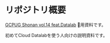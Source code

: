 # リポジトリ概要

[GCPUG Shonan vol.14 feat.Datalab](https://gcpug-shonan.connpass.com/event/55701) 用資料です。

初めてCloud Datalabを使う人向けの説明資料です。
